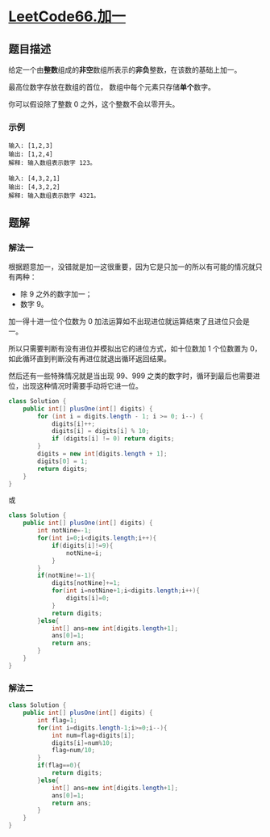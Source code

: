 # [LeetCode66.加一](https://leetcode-cn.com/problems/plus-one/)
## 题目描述
给定一个由**整数**组成的**非空**数组所表示的**非负**整数，在该数的基础上加一。

最高位数字存放在数组的首位， 数组中每个元素只存储**单个**数字。

你可以假设除了整数 0 之外，这个整数不会以零开头。

### 示例
```
输入: [1,2,3]
输出: [1,2,4]
解释: 输入数组表示数字 123。

输入: [4,3,2,1]
输出: [4,3,2,2]
解释: 输入数组表示数字 4321。
```
## 题解
### 解法一
根据题意加一，没错就是加一这很重要，因为它是只加一的所以有可能的情况就只有两种：
- 除 9 之外的数字加一；
- 数字 9。

加一得十进一位个位数为 0 加法运算如不出现进位就运算结束了且进位只会是一。

所以只需要判断有没有进位并模拟出它的进位方式，如十位数加 1 个位数置为 0，如此循环直到判断没有再进位就退出循环返回结果。

然后还有一些特殊情况就是当出现 99、999 之类的数字时，循环到最后也需要进位，出现这种情况时需要手动将它进一位。

```java
class Solution {
    public int[] plusOne(int[] digits) {
        for (int i = digits.length - 1; i >= 0; i--) {
            digits[i]++;
            digits[i] = digits[i] % 10;
            if (digits[i] != 0) return digits;
        }
        digits = new int[digits.length + 1];
        digits[0] = 1;
        return digits;
    }
}
```
或
```java
class Solution {
    public int[] plusOne(int[] digits) {
        int notNine=-1;
        for(int i=0;i<digits.length;i++){
            if(digits[i]!=9){
                notNine=i;
            }
        }
        if(notNine!=-1){
            digits[notNine]+=1;
            for(int i=notNine+1;i<digits.length;i++){
                digits[i]=0;
            }
            return digits;
        }else{
            int[] ans=new int[digits.length+1];
            ans[0]=1;
            return ans;
        }
    }
}
```
### 解法二
```java
class Solution {
    public int[] plusOne(int[] digits) {
        int flag=1;
        for(int i=digits.length-1;i>=0;i--){
            int num=flag+digits[i];
            digits[i]=num%10;
            flag=num/10;
        }
        if(flag==0){
            return digits;
        }else{
            int[] ans=new int[digits.length+1];
            ans[0]=1;
            return ans;
        }
    }
}
```
